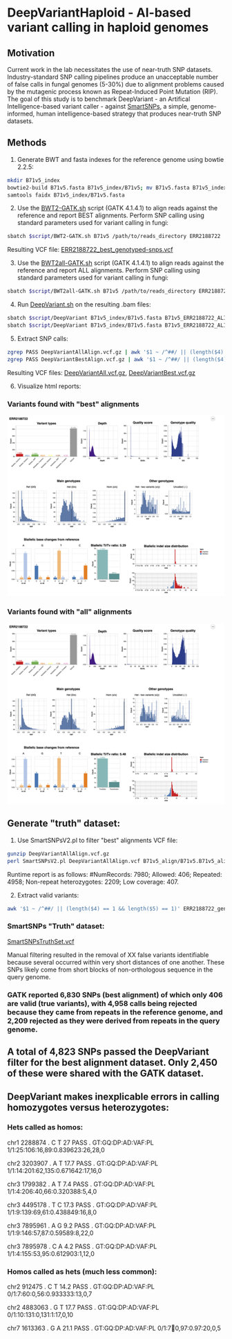# DeepVariantHaploid - AI-based variant calling in haploid genomes
## Motivation
Current work in the lab necessitates the use of near-truth SNP datasets. Industry-standard SNP calling pipelines produce an unacceptable number of false calls in fungal genomes (5-30%) due to alignment problems caused by the mutagenic process known as Repeat-Induced Point Mutation (RIP). The goal of this study is to benchmark DeepVariant - an Artifical Intelligence-based variant caller - against [SmartSNPs](https://github.com/drdna/SmartSNPs), a simple, genome-informed, human intelligence-based strategy that produces near-truth SNP datasets.
## Methods
1. Generate BWT and fasta indexes for the reference genome using bowtie 2.2.5:
```bash
mkdir B71v5_index
bowtie2-build B71v5.fasta B71v5_index/B71v5; mv B71v5.fasta B71v5_index
samtools faidx B71v5_index/B71v5.fasta
```
2. Use the [BWT2-GATK.sh](/scripts/BWT2-GATK.sh) script (GATK 4.1.4.1) to align reads against the reference and report BEST alignments. Perform SNP calling using standard parameters used for variant calling in fungi:
```bash
sbatch $script/BWT2-GATK.sh B71v5 /path/to/reads_directory ERR2188722
```
Resulting VCF file: [ERR2188722_best_genotyped-snps.vcf](/data/ERR2188722_best_genotyped-snps.vcf)

3. Use the [BWT2all-GATK.sh](/scripts/BWT2all-GATK.sh) script (GATK 4.1.4.1) to align reads against the reference and report ALL alignments. Perform SNP calling using standard parameters used for variant calling in fungi:
```bash
sbatch $script/BWT2all-GATK.sh B71v5 /path/to/reads_directory ERR2188722
```
4. Run [DeepVariant.sh](/scripts/DeepVariant.sh) on the resulting .bam files:
```bash
sbatch $script/DeepVariant B71v5_index/B71v5.fasta B71v5_ERR2188722_ALIGN/accepted_hits_sortedRG.bam DeepVariantBest DeepVariantBestTemp
sbatch $script/DeepVariant B71v5_index/B71v5.fasta B71v5_ERR2188722_ALIGNall/accepted_hits_sortedRG.bam DeepVariantAll DeepVariantAllTemp
```
5. Extract SNP calls:
```bash
zgrep PASS DeepVariantAllAlign.vcf.gz | awk '$1 ~ /^##/ || (length($4) == 1 && length($5) == 1' | gzip - > DeepVariantAll.vcf.gz
zgrep PASS DeepVariantBestAlign.vcf.gz | awk '$1 ~ /^##/ || (length($4) == 1 && length($5) == 1)' | gzip - > DeepVariantBest.vcf.gz
```
Resulting VCF files: [DeepVariantAll.vcf.gz](/data/DeepVariantAll.vcf.gz), [DeepVariantBest.vcf.gz](/data/DeepVariantBest.vcf.gz)

6. Visualize html reports:
### Variants found with "best" alignments
![DeepVariantBest_report.tiff](data/DeepVariantBest_report.tiff)
### Variants found with "all" alignments
![DeepVariantAll_report.tiff](data/DeepVariantAll_report.tiff)

## Generate "truth" dataset:
1. Use SmartSNPsV2.pl to filter "best" alignments VCF file:
```bash
gunzip DeepVariantAllAlign.vcf.gz
perl SmartSNPsV2.pl DeepVariantAllAlign.vcf B71v5_align/B71v5.B71v5_alignments 20 10
```
Runtime report is as follows: 
#NumRecords: 7980; Allowed: 406; Repeated: 4958; Non-repeat heterozygotes: 2209; Low coverage: 407.

2. Extract valid variants:
```bash
awk '$1 ~ /^##/ || (length($4) == 1 && length($5) == 1)' ERR2188722_genotyped-snps_SSfilter.vcf | grep -v FAIL > SmartSNPsTruthSet.vcf
```
### SmartSNPs "Truth" dataset:

[SmartSNPsTruthSet.vcf](/data/SmartSNPsTruthSet.vcf)

Manual filtering resulted in the removal of XX false variants identifiable because several occurred within very short distances of one another. These SNPs likely come from short blocks of non-orthologous sequence in the query genome.

### GATK reported 6,830 SNPs (best alignment) of which only 406 are valid (true variants), with 4,958 calls being rejected because they came from repeats in the reference genome, and 2,209 rejected as they were derived from repeats in the query genome.

## A total of 4,823 SNPs passed the DeepVariant filter for the best alignment dataset. Only 2,450 of these were shared with the GATK dataset.

## DeepVariant makes inexplicable errors in calling homozygotes versus heterozygotes:
### Hets called as homos:
chr1	2288874	.	C	T	27	PASS	.	GT:GQ:DP:AD:VAF:PL	1/1:25:106:16,89:0.839623:26,28,0

chr2	3203907	.	A	T	17.7	PASS	.	GT:GQ:DP:AD:VAF:PL	1/1:14:201:62,135:0.671642:17,16,0

chr3	1799382	.	A	T	7.4	PASS	.	GT:GQ:DP:AD:VAF:PL	1/1:4:206:40,66:0.320388:5,4,0

chr3	4495178	.	T	C	17.3	PASS	.	GT:GQ:DP:AD:VAF:PL	1/1:9:139:69,61:0.438849:16,8,0

chr3	7895961	.	A	G	9.2	PASS	.	GT:GQ:DP:AD:VAF:PL	1/1:9:146:57,87:0.59589:8,22,0

chr3	7895978	.	C	A	4.2	PASS	.	GT:GQ:DP:AD:VAF:PL	1/1:4:155:53,95:0.612903:1,12,0

### Homos called as hets (much less common):

chr2	912475	.	C	T	14.2	PASS	.	GT:GQ:DP:AD:VAF:PL	0/1:7:60:0,56:0.933333:13,0,7

chr2	4883063	.	G	T	17.7	PASS	.	GT:GQ:DP:AD:VAF:PL	0/1:10:131:0,131:1:17,0,10

chr7	1613363	.	G	A	21.1	PASS	.	GT:GQ:DP:AD:VAF:PL	0/1:7:100:0,97:0.97:20,0,5




